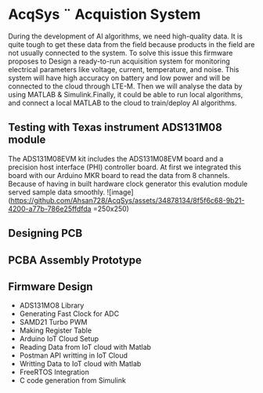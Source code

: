 # AcqSys ¨ Acquistion System
During the development of AI algorithms, we need high-quality data. It is quite tough to get these data from the field because products in the field are not 
usually connected to the system. To solve this issue this firmware proposes to Design a ready-to-run acquisition system for monitoring electrical parameters 
like voltage, current, temperature, and noise. This system will have high accuracy on battery and low power and will be connected to the cloud
through LTE-M. Then we will analyse the data by using MATLAB & Simulink.Finally, it could be able to run local algorithms, and connect a local MATLAB to
the cloud to train/deploy AI algorithms. 

## Testing with Texas instrument ADS131M08 module
The ADS131M08EVM kit includes the ADS131M08EVM board and a precision host interface (PHI) controller board. At first we integrated this board with our Arduino MKR board
to read the data from 8 channels. Because of having in built hardware clock generator this evalution module served sample data smoothly.
![image](https://github.com/Ahsan728/AcqSys/assets/34878134/8f5f6c68-9b21-4200-a77b-786e25ffdfda =250x250)


## Designing PCB 
## PCBA Assembly Prototype

## Firmware Design
- ADS131MO8 Library 
- Generating Fast Clock for ADC
- SAMD21 Turbo PWM
- Making Register Table 
- Arduino IoT Cloud Setup
- Reading Data from IoT cloud with Matlab
- Postman API writting in IoT Cloud
- Writting Data to IoT cloud with Matlab
- FreeRTOS Integration
- C code generation from Simulink
